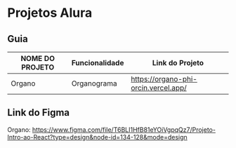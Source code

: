 # Projetos Alura


## Guia
 | NOME DO PROJETO           |Funcionalidade          |Link do Projeto                     |
 |---------------------------|------------------------|------------------------------------|
 | Organo                    |Organograma             |https://organo-phi-orcin.vercel.app/|
 


## Link do Figma

Organo: https://www.figma.com/file/T6BLI1HfB81eYOiVgpqQz7/Projeto-Intro-ao-React?type=design&node-id=134-128&mode=design

